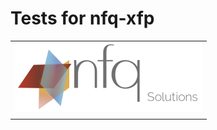 # Tests for nfq-xfp



|                                                     |
| :---------------------------------------------------|
| ![](../docs/_static/nfq-solutions-logo-300x111.png) |
|                                                     |
